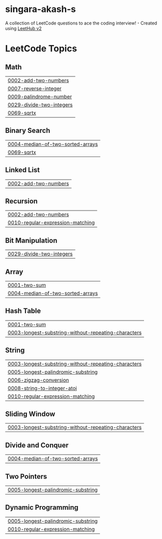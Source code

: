 # singara-akash-s
A collection of LeetCode questions to ace the coding interview! - Created using [LeetHub v2](https://github.com/arunbhardwaj/LeetHub-2.0)

<!---LeetCode Topics Start-->
# LeetCode Topics
## Math
|  |
| ------- |
| [0002-add-two-numbers](https://github.com/Akmohith/singara-akash-s/tree/master/0002-add-two-numbers) |
| [0007-reverse-integer](https://github.com/Akmohith/singara-akash-s/tree/master/0007-reverse-integer) |
| [0009-palindrome-number](https://github.com/Akmohith/singara-akash-s/tree/master/0009-palindrome-number) |
| [0029-divide-two-integers](https://github.com/Akmohith/singara-akash-s/tree/master/0029-divide-two-integers) |
| [0069-sqrtx](https://github.com/Akmohith/singara-akash-s/tree/master/0069-sqrtx) |
## Binary Search
|  |
| ------- |
| [0004-median-of-two-sorted-arrays](https://github.com/Akmohith/singara-akash-s/tree/master/0004-median-of-two-sorted-arrays) |
| [0069-sqrtx](https://github.com/Akmohith/singara-akash-s/tree/master/0069-sqrtx) |
## Linked List
|  |
| ------- |
| [0002-add-two-numbers](https://github.com/Akmohith/singara-akash-s/tree/master/0002-add-two-numbers) |
## Recursion
|  |
| ------- |
| [0002-add-two-numbers](https://github.com/Akmohith/singara-akash-s/tree/master/0002-add-two-numbers) |
| [0010-regular-expression-matching](https://github.com/Akmohith/singara-akash-s/tree/master/0010-regular-expression-matching) |
## Bit Manipulation
|  |
| ------- |
| [0029-divide-two-integers](https://github.com/Akmohith/singara-akash-s/tree/master/0029-divide-two-integers) |
## Array
|  |
| ------- |
| [0001-two-sum](https://github.com/Akmohith/singara-akash-s/tree/master/0001-two-sum) |
| [0004-median-of-two-sorted-arrays](https://github.com/Akmohith/singara-akash-s/tree/master/0004-median-of-two-sorted-arrays) |
## Hash Table
|  |
| ------- |
| [0001-two-sum](https://github.com/Akmohith/singara-akash-s/tree/master/0001-two-sum) |
| [0003-longest-substring-without-repeating-characters](https://github.com/Akmohith/singara-akash-s/tree/master/0003-longest-substring-without-repeating-characters) |
## String
|  |
| ------- |
| [0003-longest-substring-without-repeating-characters](https://github.com/Akmohith/singara-akash-s/tree/master/0003-longest-substring-without-repeating-characters) |
| [0005-longest-palindromic-substring](https://github.com/Akmohith/singara-akash-s/tree/master/0005-longest-palindromic-substring) |
| [0006-zigzag-conversion](https://github.com/Akmohith/singara-akash-s/tree/master/0006-zigzag-conversion) |
| [0008-string-to-integer-atoi](https://github.com/Akmohith/singara-akash-s/tree/master/0008-string-to-integer-atoi) |
| [0010-regular-expression-matching](https://github.com/Akmohith/singara-akash-s/tree/master/0010-regular-expression-matching) |
## Sliding Window
|  |
| ------- |
| [0003-longest-substring-without-repeating-characters](https://github.com/Akmohith/singara-akash-s/tree/master/0003-longest-substring-without-repeating-characters) |
## Divide and Conquer
|  |
| ------- |
| [0004-median-of-two-sorted-arrays](https://github.com/Akmohith/singara-akash-s/tree/master/0004-median-of-two-sorted-arrays) |
## Two Pointers
|  |
| ------- |
| [0005-longest-palindromic-substring](https://github.com/Akmohith/singara-akash-s/tree/master/0005-longest-palindromic-substring) |
## Dynamic Programming
|  |
| ------- |
| [0005-longest-palindromic-substring](https://github.com/Akmohith/singara-akash-s/tree/master/0005-longest-palindromic-substring) |
| [0010-regular-expression-matching](https://github.com/Akmohith/singara-akash-s/tree/master/0010-regular-expression-matching) |
<!---LeetCode Topics End-->